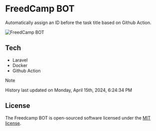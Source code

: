# FreedCamp BOT

Automatically assign an ID before the task title based on Github Action.

![FreedCamp BOT](https://repository-images.githubusercontent.com/737932867/7d34798b-2680-471c-b089-a78a718d3d6a)

## Tech

- Laravel
- Docker
- Github Action

> [!NOTE]  
> History last updated on Monday, April 15th, 2024, 6:24:34 PM

## License

The Freedcamp BOT is open-sourced software licensed under the [MIT license](https://opensource.org/licenses/MIT).
